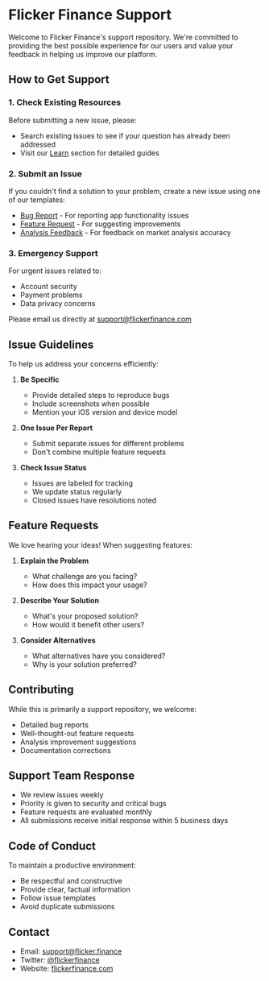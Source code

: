 # Flicker Finance Support

Welcome to Flicker Finance's support repository. We're committed to providing the best possible experience for our users and value your feedback in helping us improve our platform.

## How to Get Support

### 1. Check Existing Resources

Before submitting a new issue, please:
- Search existing issues to see if your question has already been addressed
- Visit our [Learn](https://flicker.finance/learn) section for detailed guides

### 2. Submit an Issue

If you couldn't find a solution to your problem, create a new issue using one of our templates:

- [Bug Report](.github/ISSUE_TEMPLATE/bug_report.md) - For reporting app functionality issues
- [Feature Request](.github/ISSUE_TEMPLATE/feature_request.md) - For suggesting improvements
- [Analysis Feedback](.github/ISSUE_TEMPLATE/analysis_feedback.md) - For feedback on market analysis accuracy

### 3. Emergency Support

For urgent issues related to:
- Account security
- Payment problems
- Data privacy concerns

Please email us directly at support@flickerfinance.com

## Issue Guidelines

To help us address your concerns efficiently:

1. **Be Specific**
   - Provide detailed steps to reproduce bugs
   - Include screenshots when possible
   - Mention your iOS version and device model

2. **One Issue Per Report**
   - Submit separate issues for different problems
   - Don't combine multiple feature requests

3. **Check Issue Status**
   - Issues are labeled for tracking
   - We update status regularly
   - Closed issues have resolutions noted

## Feature Requests

We love hearing your ideas! When suggesting features:

1. **Explain the Problem**
   - What challenge are you facing?
   - How does this impact your usage?

2. **Describe Your Solution**
   - What's your proposed solution?
   - How would it benefit other users?

3. **Consider Alternatives**
   - What alternatives have you considered?
   - Why is your solution preferred?

## Contributing

While this is primarily a support repository, we welcome:
- Detailed bug reports
- Well-thought-out feature requests
- Analysis improvement suggestions
- Documentation corrections

## Support Team Response

- We review issues weekly
- Priority is given to security and critical bugs
- Feature requests are evaluated monthly
- All submissions receive initial response within 5 business days

## Code of Conduct

To maintain a productive environment:
- Be respectful and constructive
- Provide clear, factual information
- Follow issue templates
- Avoid duplicate submissions

## Contact

- Email: support@flicker.finance
- Twitter: [@flickerfinance](https://twitter.com/flicker_finance)
- Website: [flickerfinance.com](https://flicker.finance)
